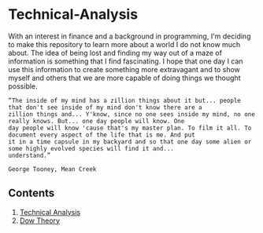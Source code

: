 # Technical-Analysis
With an interest in finance and a background in programming, I'm deciding to make this repository to learn more about a world I do not
know much about. The idea of being lost and finding my way out of a maze of information is something that I find fascinating. I hope
that one day I can use this information to create something more extravagant and to show myself and others that we are more capable
of doing things we thought possible.

```
“The inside of my mind has a zillion things about it but... people that don't see inside of my mind don't know there are a
zillion things and... Y'know, since no one sees inside my mind, no one really knows. But... one day people will know. One
day people will know 'cause that's my master plan. To film it all. To document every aspect of the life that is me. And put
it in a time capsule in my backyard and so that one day some alien or some highly evolved species will find it and...
understand.”
                                                                                                  George Tooney, Mean Creek
```

## Contents
1. [Technical Analysis](https://github.com/AndrewMacatangay/Technical-Analysis/tree/master/01.%20Technical%20Analysis)
2. [Dow Theory](https://github.com/AndrewMacatangay/Technical-Analysis/tree/master/02.%20Dow%20Theory)
